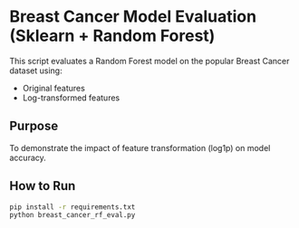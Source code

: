 # Breast Cancer Model Evaluation (Sklearn + Random Forest)

This script evaluates a Random Forest model on the popular Breast Cancer dataset using:

- Original features
- Log-transformed features

## Purpose

To demonstrate the impact of feature transformation (log1p) on model accuracy.

## How to Run

```bash
pip install -r requirements.txt
python breast_cancer_rf_eval.py
